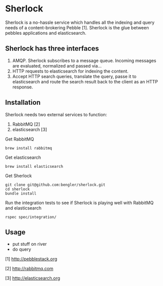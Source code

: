 # Sherlock

Sherlock is a no-hassle service which handles all the indexing and query needs of a content-brokering Pebble [1]. Sherlock is the glue between pebbles applications and elasticsearch. 

## Sherlock has three interfaces

1. AMQP. Sherlock subscribes to a message queue. Incoming messages are evaluated, normalized and passed via…
2. HTTP requests to elasticsearch for indexing the content.
3. Accept HTTP search queries, translate the query, passe it to elasticsearch and route the search result back to the client as an HTTP response.

## Installation

Sherlock needs two external services to function:

1. RabbitMQ [2]
2. elasticsearch [3]

Get RabbitMQ

	brew install rabbitmq

Get elasticsearch

	brew install elasticsearch

Get Sherlock

	git clone git@github.com:bengler/sherlock.git
	cd sherlock
	bundle install

Run the integration tests to see if Sherlock is playing well with RabbitMQ and elasticsearch

	rspec spec/integration/
	

## Usage
* put stuff on river
* do query

[1] http://pebblestack.org

[2] http://rabbitmq.com

[3] http://elasticsearch.org

